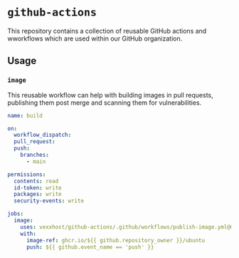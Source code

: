# `github-actions`

This repository contains a collection of reusable GitHub actions and wworkflows
which are used within our GitHub organization.

## Usage

### `image`

This reusable workflow can help with building images in pull requests, publishing
them post merge and scanning them for vulnerabilities.

```yaml
name: build

on:
  workflow_dispatch:
  pull_request:
  push:
    branches:
      - main

permissions:
  contents: read
  id-token: write
  packages: write
  security-events: write

jobs:
  image:
    uses: vexxhost/github-actions/.github/workflows/publish-image.yml@main
    with:
      image-ref: ghcr.io/${{ github.repository_owner }}/ubuntu
      push: ${{ github.event_name == 'push' }}
```
